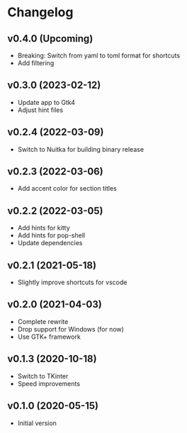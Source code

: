 # Changelog

## v0.4.0 (Upcoming)

- Breaking: Switch from yaml to toml format for shortcuts
- Add filtering

## v0.3.0 (2023-02-12)

- Update app to Gtk4
- Adjust hint files

## v0.2.4 (2022-03-09)

- Switch to Nuitka for building binary release

## v0.2.3 (2022-03-06)

- Add accent color for section titles

## v0.2.2 (2022-03-05)

- Add hints for kitty
- Add hints for pop-shell
- Update dependencies

## v0.2.1 (2021-05-18)

- Slightly improve shortcuts for vscode

## v0.2.0 (2021-04-03)

- Complete rewrite
- Drop support for Windows (for now)
- Use GTK+ framework

## v0.1.3 (2020-10-18)

- Switch to TKinter
- Speed improvements

## v0.1.0 (2020-05-15)

- Initial version
